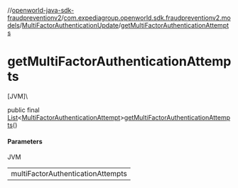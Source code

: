 //[openworld-java-sdk-fraudpreventionv2](../../../index.md)/[com.expediagroup.openworld.sdk.fraudpreventionv2.models](../index.md)/[MultiFactorAuthenticationUpdate](index.md)/[getMultiFactorAuthenticationAttempts](get-multi-factor-authentication-attempts.md)

# getMultiFactorAuthenticationAttempts

[JVM]\

public final [List](https://docs.oracle.com/javase/8/docs/api/java/util/List.html)&lt;[MultiFactorAuthenticationAttempt](../-multi-factor-authentication-attempt/index.md)&gt;[getMultiFactorAuthenticationAttempts](get-multi-factor-authentication-attempts.md)()

#### Parameters

JVM

| |
|---|
| multiFactorAuthenticationAttempts |
